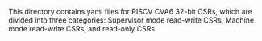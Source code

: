 This directory contains yaml files for RISCV CVA6 32-bit CSRs, which are divided into three categories: Supervisor mode read-write CSRs, Machine mode read-write CSRs, and read-only CSRs.
